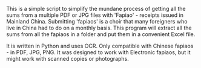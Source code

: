 This is a simple script to simplify the mundane process of getting all the sums from a multiple PDF or JPG files with 'Fapiao' - receipts issued in Mainland China.
Submitting 'fapiaos' is a choir that many foreigners who live in China had to do on a monthly basis. This program will extract all the sums from all the fapiaos in a folder and put them in a convenient Excel file.

It is written in Python and uses OCR.
Only compatible with Chinese fapiaos - in PDF, JPG, PNG. It was designed to work with Electronic fapiaos, but it might work with scanned copies or photographs.